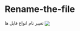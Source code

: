 # Rename-the-file
تغییر نام انواع فایل ها 
<a href="https://github.com/AliZare0101/github-readme-stats">
  <img align="center" src="https://github-readme-stats.anuraghazra1.vercel.app/api/top-langs/?username=AliZare0101&layout=compact&theme=dark" />
</a>
